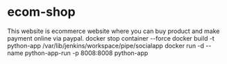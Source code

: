 # ecom-shop
This website is ecommerce website where you can buy product and make payment online via paypal.
docker stop container --force 
docker build -t python-app /var/lib/jenkins/workspace/pipe/socialapp
docker run -d --name python-app-run -p 8008:8008 python-app
